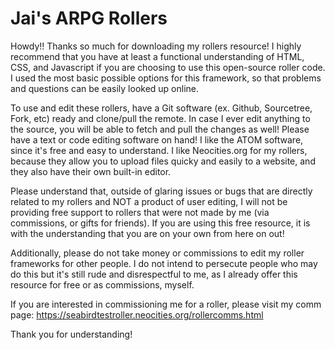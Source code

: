 # Jai's ARPG Rollers

Howdy!! Thanks so much for downloading my rollers resource! I highly recommend that you have at least a functional understanding of HTML, CSS, and Javascript 
if you are choosing to use this open-source roller code. I used the most basic possible options for this framework, so that problems and questions
can be easily looked up online. 

To use and edit these rollers, have a Git software (ex. Github, Sourcetree, Fork, etc) ready and clone/pull the remote. In case I ever edit anything to the source,
you will be able to fetch and pull the changes as well! 
Please have a text or code editing software on hand! I like the ATOM software, since it's free and easy to understand.
I like Neocities.org for my rollers, because they allow you to upload files quicky and easily to a website, and they also have their own built-in editor.

Please understand that, outside of glaring issues or bugs that are directly related to my rollers and NOT a product of user editing, 
I will not be providing free support to rollers that were not made by me (via commissions, or gifts for friends). 
If you are using this free resource, it is with the understanding that you are on your own from here on out!

Additionally, please do not take money or commissions to edit my roller frameworks for other people. I do not intend to persecute people who may do this
but it's still rude and disrespectful to me, as I already offer this resource for free or as commissions, myself.

If you are interested in commissioning me for a roller, please visit my comm page: https://seabirdtestroller.neocities.org/rollercomms.html

Thank you for understanding!
